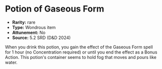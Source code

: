 
# Potion of Gaseous Form

* **Rarity:** rare
* **Type:** Wondrous item
* **Attunement:** No
* **Source:** 5.2 SRD (D&D 2024)


When you drink this potion, you gain the effect of the Gaseous Form spell for 1 hour (no Concentration required) or until you end the effect as a Bonus Action. This potion's container seems to hold fog that moves and pours like water.
